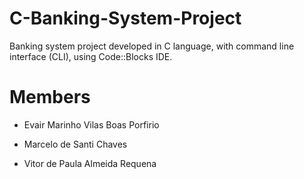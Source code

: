 # C-Banking-System-Project

Banking system project developed in C language, with command line interface (CLI), using Code::Blocks IDE.

# Members

- Evair Marinho Vilas Boas Porfirio

- Marcelo de Santi Chaves

- Vitor de Paula Almeida Requena
